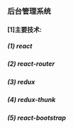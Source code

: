 ###  后台管理系统
#### [1]主要技术:
##### (1) react
##### (2) react-router
##### (3) redux
##### (4) redux-thunk
##### (5) react-bootstrap